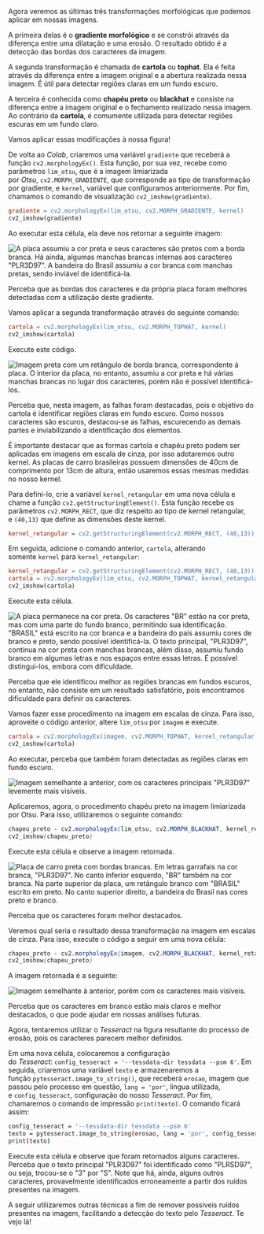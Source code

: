 Agora veremos as últimas três transformações morfológicas que podemos aplicar em nossas imagens.

A primeira delas é o **gradiente morfológico** e se constrói através da diferença entre uma dilatação e uma erosão. O resultado obtido é a detecção das bordas dos caracteres da imagem.

A segunda transformação é chamada de **cartola** ou **tophat**. Ela é feita através da diferença entre a imagem original e a abertura realizada nessa imagem. É útil para detectar regiões claras em um fundo escuro.

A terceira é conhecida como **chapéu preto** ou **blackhat** e consiste na diferença entre a imagem original e o fechamento realizado nessa imagem. Ao contrário da **cartola**, é comumente utilizada para detectar regiões escuras em um fundo claro.

Vamos aplicar essas modificações à nossa figura!

De volta ao _Colab_, criaremos uma variável `gradiente` que receberá a função `cv2.morphologyEx()`. Esta função, por sua vez, recebe como parâmetros `lim_otsu`, que é a imagem limiarizada por _Otsu_, `cv2.MORPH_GRADIENTE`, que corresponde ao tipo de transformação por gradiente, e `kernel`, variável que configuramos anteriormente. Por fim, chamamos o comando de visualização `cv2_imshow(gradiente)`.

```makefile
gradiente = cv2.morphologyEx(lim_otsu, cv2.MORPH_GRADIENTE, kernel)
cv2_imshow(gradiente)
```

Ao executar esta célula, ela deve nos retornar a seguinte imagem:

![A placa assumiu a cor preta e seus caracteres são pretos com a borda branca. Há ainda, algumas manchas brancas internas aos caracteres "PLR3D97". A bandeira do Brasil assumiu a cor branca com manchas pretas, sendo inviável de identificá-la.](https://cdn1.gnarususercontent.com.br/1/1310269/d2e6b04e-3c54-48fc-afc2-03393f26bb58.png)

Perceba que as bordas dos caracteres e da própria placa foram melhores detectadas com a utilização deste gradiente.

Vamos aplicar a segunda transformação através do seguinte comando:

```makefile
cartola = cv2.morphologyEx(lim_otsu, cv2.MORPH_TOPHAT, kernel)
cv2_imshow(cartola)
```

Execute este código.

![Imagem preta com um retângulo de borda branca, correspondente à placa. O interior da placa, no entanto, assumiu a cor preta e há várias manchas brancas no lugar dos caracteres, porém não é possível identificá-los.](https://cdn1.gnarususercontent.com.br/1/1310269/fd9341d3-f12d-4f5b-a9fc-eebbc3252693.png)

Perceba que, nesta imagem, as falhas foram destacadas, pois o objetivo do cartola é identificar regiões claras em fundo escuro. Como nossos caracteres são escuros, destacou-se as falhas, escurecendo as demais partes e inviabilizando a identificação dos elementos.

É importante destacar que as formas cartola e chapéu preto podem ser aplicadas em imagens em escala de cinza, por isso adotaremos outro kernel. As placas de carro brasileiras possuem dimensões de 40cm de comprimento por 13cm de altura, então usaremos essas mesmas medidas no nosso kernel.

Para defini-lo, crie a variável `kernel_retangular` em uma nova célula e chame a função `cv2.getStructuringElement()`. Esta função recebe os parâmetros `cv2.MORPH_RECT`, que diz respeito ao tipo de kernel retangular, e `(40,13)` que define as dimensões deste kernel.

```ini
kernel_retangular = cv2.getStructuringElement(cv2.MORPH_RECT, (40,13))
```

Em seguida, adicione o comando anterior, `cartola`, alterando somente `kernel` para `kernel_retangular`:

```makefile
kernel_retangular = cv2.getStructuringElement(cv2.MORPH_RECT, (40,13))
cartola = cv2.morphologyEx(lim_otsu, cv2.MORPH_TOPHAT, kernel_retangular)
cv2_imshow(cartola)
```

Execute esta célula.

![A placa permanece na cor preta. Os caracteres "BR" estão na cor preta, mas com uma parte do fundo branco, permitindo sua identificação. "BRASIL" está escrito na cor branca e a bandeira do país assumiu cores de branco e preto, sendo possível identificá-la. O texto principal, "PLR3D97", continua na cor preta com manchas brancas, além disso, assumiu fundo branco em algumas letras e nos espaços entre essas letras. É possível distingui-los, embora com dificuldade.](https://cdn1.gnarususercontent.com.br/1/1310269/fc804e5a-da0c-4617-ad2f-422067ea8841.png)

Perceba que ele identificou melhor as regiões brancas em fundos escuros, no entanto, não consiste em um resultado satisfatório, pois encontramos dificuldade para definir os caracteres.

Vamos fazer esse procedimento na imagem em escalas de cinza. Para isso, aproveite o código anterior, altere `lim_otsu` por `imagem` e execute.

```makefile
cartola = cv2.morphologyEx(imagem, cv2.MORPH_TOPHAT, kernel_retangular)
cv2_imshow(cartola)
```

Ao executar, perceba que também foram detectadas as regiões claras em fundo escuro.

![Imagem semelhante a anterior, com os caracteres principais "PLR3D97" levemente mais visíveis.](https://cdn1.gnarususercontent.com.br/1/1310269/c030ac9a-72ff-4b06-8354-622421c737ac.png)

Aplicaremos, agora, o procedimento chapéu preto na imagem limiarizada por Otsu. Para isso, utilizaremos o seguinte comando:

```scss
chapeu_preto - cv2.morphologyEx(lim_otsu, cv2.MORPH_BLACKHAT, kernel_retang)
cv2_imshow(chapeu_preto)
```

Execute esta célula e observe a imagem retornada.

![Placa de carro preta com bordas brancas. Em letras garrafais na cor branca, "PLR3D97". No canto inferior esquerdo, "BR" também na cor branca. Na parte superior da placa, um retângulo branco com "BRASIL" escrito em preto. No canto superior direito, a bandeira do Brasil nas cores preto e branco.](https://cdn1.gnarususercontent.com.br/1/1310269/d7167d75-fe26-42a1-b915-1f2eb21e0b15.png)

Perceba que os caracteres foram melhor destacados.

Veremos qual seria o resultado dessa transformação na imagem em escalas de cinza. Para isso, execute o código a seguir em uma nova célula:

```scss
chapeu_preto - cv2.morphologyEx(imagem, cv2.MORPH_BLACKHAT, kernel_retang)
cv2_imshow(chapeu_preto)
```

A imagem retornada é a seguinte:

![Imagem semelhante à anterior, porém com os caracteres mais visíveis.](https://cdn1.gnarususercontent.com.br/1/1310269/26a29bf7-c39a-493f-b11e-0c289ad37c77.png)

Perceba que os caracteres em branco estão mais claros e melhor destacados, o que pode ajudar em nossas análises futuras.

Agora, tentaremos utilizar o _Tesseract_ na figura resultante do processo de erosão, pois os caracteres parecem melhor definidos.

Em uma nova célula, colocaremos a configuração do _Tesseract_: `config_tesseract = '--tessdata-dir tessdata --psm 6'`. Em seguida, criaremos uma variável `texto` e armazenaremos a função `pytesseract.image_to_string()`, que receberá `erosao`, imagem que passou pelo processo em questão, `lang = 'por'`, língua utilizada, e `config_tesseract`, configuração do nosso _Tesseract_. Por fim, chamaremos o comando de impressão `print(texto)`. O comando ficará assim:

```bash
config_tesseract = '--tessdata-dir tessdata --psm 6'
texto = pytesseract.image_to_string(erosao, lang = 'por', config_tesseract)
print(texto)
```

Execute esta célula e observe que foram retornados alguns caracteres. Perceba que o texto principal "PLR3D97" foi identificado como "PLRSD97", ou seja, trocou-se o "3" por "S". Note que há, ainda, alguns outros caracteres, provavelmente identificados erroneamente a partir dos ruídos presentes na imagem.

A seguir utilizaremos outras técnicas a fim de remover possíveis ruídos presentes na imagem, facilitando a detecção do texto pelo _Tesseract_. Te vejo lá!